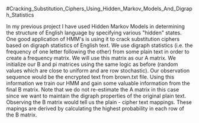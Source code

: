 #Cracking_Substitution_Ciphers_Using_Hidden_Markov_Models_And_Digraph_Statistics

In my previous project I have used Hidden Markov Models in determining the structure of English language by specifying various "hidden" states.
One good application of HMM's is using it to crack substitution ciphers based on digraph statistics of English text.
We use digraph statistics (i.e. the frequency of one letter following the other) from some plain text in order to create a frequency matrix. We will use this matrix as our A matrix. We initialize our B and pi matrices using the same logic as before (random values which are close to uniform and are row stochastic).
Our observation sequence would be the encrypted text from brown.txt file.
Using this information we train our HMM and gain some valuable information from the final B matrix. 
Note that we do not re-estimate the A matrix in this case since we want to maintain the digraph properties of the original plain text.
Observing the B matrix would tell us the plain - cipher text mappings. These mapings are derived by calculating the highest probability in each row of the B matrix.
